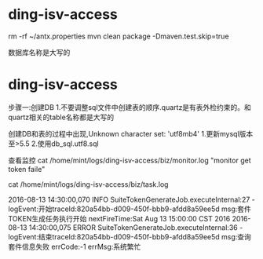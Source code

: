 # ding-isv-access


rm -rf ~/antx.properties
mvn clean package -Dmaven.test.skip=true


数据库名称是大写的

# ding-isv-access


步骤一:创建DB
1.不要调整sql文件中创建表的顺序.quartz是有表外检约束的。和quartz相关的table名称都是大写的

创建DB和表的过程中出现,Unknown character set: 'utf8mb4'
1.更新mysql版本至>5.5
2.使用db_sql.utf8.sql




查看监控
cat   /home/mint/logs/ding-isv-access/biz/monitor.log
  "monitor get token faile"




cat   /home/mint/logs/ding-isv-access/biz/task.log



2016-08-13 14:30:00,070 INFO  SuiteTokenGenerateJob.executeInternal:27 - logEvent:开始traceId:820a54bb-d009-450f-bbb9-afdd8a59ee5d		msg:套件TOKEN生成任务执行开始	nextFireTime:Sat Aug 13 15:00:00 CST 2016
2016-08-13 14:30:00,075 ERROR SuiteTokenGenerateJob.executeInternal:36 - logEvent:结束traceId:820a54bb-d009-450f-bbb9-afdd8a59ee5d		msg:查询套件信息失败	errCode:-1	errMsg:系统繁忙



